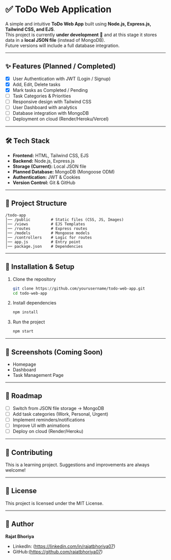 # ✅ ToDo Web Application

A simple and intuitive **ToDo Web App** built using **Node.js, Express.js, Tailwind CSS, and EJS**.  
This project is currently **under development** 🚀 and at this stage it stores data in a **local JSON file** (instead of MongoDB).  
Future versions will include a full database integration.

---

## ✨ Features (Planned / Completed)
- [x] User Authentication with JWT (Login / Signup)
- [x] Add, Edit, Delete tasks
- [x] Mark tasks as Completed / Pending
- [ ] Task Categories & Priorities
- [ ] Responsive design with Tailwind CSS
- [ ] User Dashboard with analytics
- [ ] Database integration with MongoDB
- [ ] Deployment on cloud (Render/Heroku/Vercel)

---

## 🛠️ Tech Stack
- **Frontend:** HTML, Tailwind CSS, EJS  
- **Backend:** Node.js, Express.js  
- **Storage (Current):** Local JSON file  
- **Planned Database:** MongoDB (Mongoose ODM)  
- **Authentication:** JWT & Cookies  
- **Version Control:** Git & GitHub  

---



## 📂 Project Structure
```
/todo-app
│── /public         # Static files (CSS, JS, Images)
│── /views          # EJS Templates
│── /routes         # Express routes
│── /models         # Mongoose models
│── /controllers    # Logic for routes
│── app.js          # Entry point
│── package.json    # Dependencies
```

---

## 🚀 Installation & Setup

1. Clone the repository  
   ```bash
   git clone https://github.com/yourusername/todo-web-app.git
   cd todo-web-app
   ```

2. Install dependencies  
   ```bash
   npm install
   ```


4. Run the project  
   ```bash
   npm start
   ```

---

## 📸 Screenshots (Coming Soon)
- Homepage  
- Dashboard  
- Task Management Page  

---

## 📌 Roadmap
- [ ] Switch from JSON file storage → MongoDB 
- [ ] Add task categories (Work, Personal, Urgent)  
- [ ] Implement reminders/notifications  
- [ ] Improve UI with animations  
- [ ] Deploy on cloud (Render/Heroku)  

---

## 🤝 Contributing
This is a learning project. Suggestions and improvements are always welcome!  

---

## 📜 License
This project is licensed under the MIT License.

---

## 👤 Author
**Rajat Bhoriya**  
- LinkedIn: (https://linkedin.com/in/rajatbhoriya07)  
- GitHub:(https://github.com/rajatbhoriya07)  
